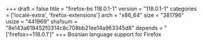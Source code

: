 +++
draft = false
title = "firefox-bs 118.0.1-1"
version = "118.0.1-1"
categories = ['locale-extra', 'firefox-extensions']
arch = "x86_64"
size = "381796"
usize = "441969"
sha1sum = "8e143a618452f0314c8c708bb21ee14a963345d8"
depends = "['firefox>=118.0.1']"
+++
Bosnian language support for Firefox
